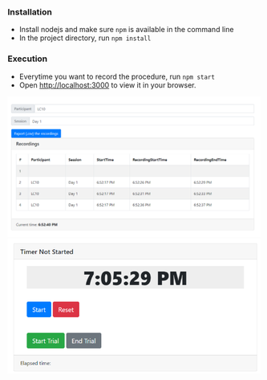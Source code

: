 ### Installation
- Install nodejs and make sure `npm` is available in the command line
- In the project directory, run `npm install`

### Execution
- Everytime you want to record the procedure, run `npm start`
- Open [http://localhost:3000](http://localhost:3000) to view it in your browser.

![Recordings](images/recordings.PNG)
![Timer](images/timer.PNG)